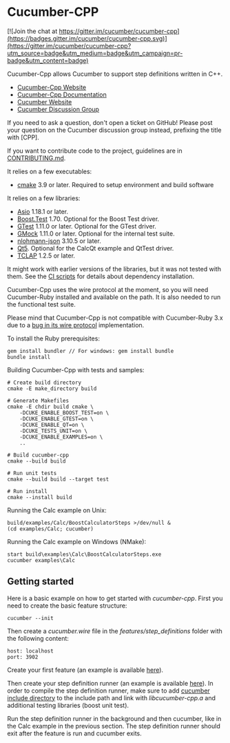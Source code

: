 # Cucumber-CPP

[![Join the chat at https://gitter.im/cucumber/cucumber-cpp](https://badges.gitter.im/cucumber/cucumber-cpp.svg)](https://gitter.im/cucumber/cucumber-cpp?utm_source=badge&utm_medium=badge&utm_campaign=pr-badge&utm_content=badge)

Cucumber-Cpp allows Cucumber to support step definitions written in C++.

* [Cucumber-Cpp Website](http://github.com/cucumber/cucumber-cpp)
* [Cucumber-Cpp Documentation](https://github.com/cucumber/cucumber-cpp/wiki/)
* [Cucumber Website](http://cukes.info/)
* [Cucumber Discussion Group](http://groups.google.com/group/cukes)

If you need to ask a question, don't open a ticket on GitHub! Please post
your question on the Cucumber discussion group instead, prefixing the title
with [CPP].

If you want to contribute code to the project, guidelines are in [CONTRIBUTING.md](CONTRIBUTING.md).

It relies on a few executables:

* [cmake](https://cmake.org/download/) 3.9 or later.
  Required to setup environment and build software

It relies on a few libraries:

* [Asio](https://think-async.com/Asio/) 1.18.1 or later.
* [Boost.Test](http://www.boost.org/) 1.70. Optional for the Boost Test driver.
* [GTest](https://github.com/google/googletest) 1.11.0 or later. Optional for the GTest driver.
* [GMock](https://github.com/google/googletest) 1.11.0 or later. Optional for the internal test suite.
* [nlohmann-json](https://github.com/nlohmann/json) 3.10.5 or later.
* [Qt5](http://qt-project.org/). Optional for the CalcQt example and QtTest driver.
* [TCLAP](https://tclap.sourceforge.net/) 1.2.5 or later.

It might work with earlier versions of the libraries, but it was not tested with them.
See the [CI scripts](.github/workflows/run-all.yml) for details about dependency installation.

Cucumber-Cpp uses the wire protocol at the moment, so you will need
Cucumber-Ruby installed and available on the path. It is also needed
to run the functional test suite.

Please mind that Cucumber-Cpp is not compatible with Cucumber-Ruby 3.x
due to a [bug in its wire protocol](https://github.com/cucumber/cucumber-ruby/issues/1183)
implementation.

To install the Ruby prerequisites:

```
gem install bundler // For windows: gem install bundle
bundle install
```

Building Cucumber-Cpp with tests and samples:

```
# Create build directory
cmake -E make_directory build

# Generate Makefiles
cmake -E chdir build cmake \
    -DCUKE_ENABLE_BOOST_TEST=on \
    -DCUKE_ENABLE_GTEST=on \
    -DCUKE_ENABLE_QT=on \
    -DCUKE_TESTS_UNIT=on \
    -DCUKE_ENABLE_EXAMPLES=on \
    ..

# Build cucumber-cpp
cmake --build build

# Run unit tests
cmake --build build --target test

# Run install
cmake --install build
```

Running the Calc example on Unix:

```
build/examples/Calc/BoostCalculatorSteps >/dev/null &
(cd examples/Calc; cucumber)
```

Running the Calc example on Windows (NMake):

```
start build\examples\Calc\BoostCalculatorSteps.exe
cucumber examples\Calc
```

## Getting started

Here is a basic example on how to get started with *cucumber-cpp*. First you need to create the basic feature structure:

```
cucumber --init
```

Then create a *cucumber.wire* file in the *features/step_definitions* folder with the following content:

```
host: localhost
port: 3902
```

Create your first feature (an example is available [here](examples/Calc/features/addition.feature)).

Then create your step definition runner (an example is available [here](examples/Calc/features/step_definitions/BoostCalculatorSteps.cpp)). In order to compile the step definition runner, make sure to add [cucumber include directory](includes) to the include path and link with *libcucumber-cpp.a* and additional testing libraries (boost unit test).

Run the step definition runner in the background and then cucumber, like in the Calc example in the previous section. The step definition runner should exit after the feature is run and cucumber exits.
